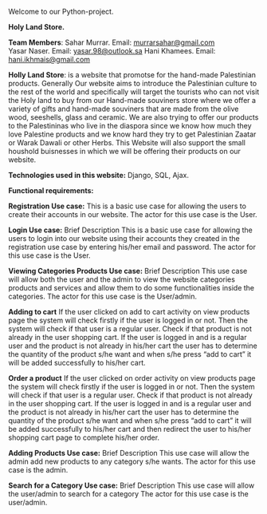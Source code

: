 Welcome to our Python-project.

**Holy Land Store.**

**Team Members**:
Sahar Murrar. Email: murrarsahar@gmail.com  
Yasar Naser.  Email: yasar.98@outlook.sa
Hani Khamees. Email: hani.ikhmais@gmail.com 

**Holly Land Store**: is a website that promotse for the hand-made Palestinian products. Generally Our website aims to introduce the Palestinian culture to the rest of the world and specifically will target the tourists who can not visit the Holy land to buy from our Hand-made souviners store where we offer a variety of gifts and hand-made souviners that are made from the olive wood, seeshells, glass and ceramic. We are also trying to offer our products to the Palestininas who live in the diaspora since we know how much they love Palestine products and we know hard they try to get Palestinian Zaatar or Warak Dawali or other Herbs. This Website will also support the small houshold buisnesses in which we will be offering their products on our website.     


**Technologies used in this website:** Django, SQL, Ajax.

**Functional requirements:** 


**Registration Use case:**
This is a basic use case for allowing the users to create their accounts in our website. 
The actor for this use case is the User.


**Login Use case:**
Brief Description
This is a basic use case for allowing the users to login into our website using their accounts they created 
in the registration use case by entering his/her email and password.
The actor for this use case is the User.


**Viewing Categories Products Use case:**
Brief Description
This use case will allow both the user and the admin to view the website categories products and services and allow them to do some functionalities inside
the categories.
The actor for this use case is the User/admin.


**Adding to cart**
If the user clicked on add to cart activity on view products page the system will check firstly if the user is logged in or not.
Then the system will check if that user is a regular user.
Check if that product is not already in the user shopping cart.
If the user is logged in and is a regular user and the product is not already in his/her cart the user has to determine
the quantity of the product s/he want and when s/he press “add to cart” it will be added successfully to his/her cart.


**Order a product**
If the user clicked on order activity on view products page the system will check firstly if the user is logged in or not.
Then the system will check if that user is a regular user.
Check if that product is not already in the user shopping cart.
If the user is logged in and is a regular user and the product is not already in his/her cart the user has to determine the quantity 
of the product s/he want and when s/he press “add to cart” it will be added successfully to his/her cart and then redirect the user to his/her
shopping cart page to complete his/her order.




**Adding Products Use case:**
Brief Description
This use case will allow the admin add new products to any category s/he wants.
The actor for this use case is the admin.



**Search for a Category Use case:**
Brief Description
This use case will allow the user/admin to search for a category
The actor for this use case is the user/admin.



